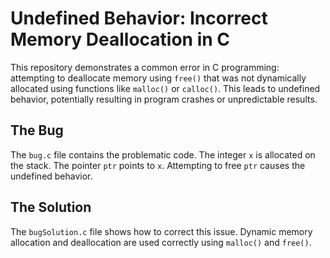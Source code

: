 # Undefined Behavior: Incorrect Memory Deallocation in C

This repository demonstrates a common error in C programming: attempting to deallocate memory using `free()` that was not dynamically allocated using functions like `malloc()` or `calloc()`.  This leads to undefined behavior, potentially resulting in program crashes or unpredictable results.

## The Bug

The `bug.c` file contains the problematic code.  The integer `x` is allocated on the stack. The pointer `ptr` points to `x`. Attempting to free `ptr` causes the undefined behavior. 

## The Solution

The `bugSolution.c` file shows how to correct this issue. Dynamic memory allocation and deallocation are used correctly using `malloc()` and `free()`.
